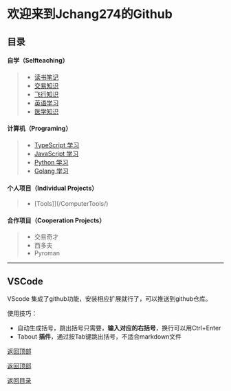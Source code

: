 # 欢迎来到Jchang274的Github

## 目录

#### 自学（Selfteaching）

>* [读书笔记](/ReadingNotes/)
>* [交易知识](/Trade-Learning/)
>* [飞行知识](/Aviation-Learning/)
>* [英语学习](/EN-Learning/)
>* [医学知识](/MED-Learning/)

#### 计算机（Programing）

>* [TypeScript 学习](/TS-Learning/)
>* [JavaScript 学习](/JS-Learning/)
>* [Python 学习](/PY-Learning/)
>* [Golang 学习](/GO-Learning/)

#### 个人项目（Individual Projects）

>* [Tools]](/ComputerTools/)


#### 合作项目（Cooperation Projects）

>* 交易奇才
>* 西多夫
>* Pyroman

---

## VSCode

VScode 集成了github功能，安装相应扩展就行了，可以推送到github仓库。

使用技巧：
* 自动生成括号，跳出括号只需要，**输入对应的右括号**，换行可以用Ctrl+Enter
* Tabout **插件**，通过按Tab键跳出括号，不适合markdown文件

[返回顶部](#目录)

[返回顶部](#目录)

[返回目录](#目录)